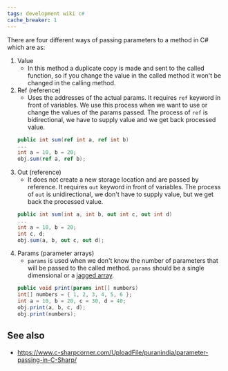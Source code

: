 ```yaml
---
tags: development wiki c#
cache_breaker: 1
---
```


There are four different ways of passing parameters to a method in C# which are as:

1. Value
   - In this method a duplicate copy is made and sent to the called function, so if you change the value in the called method it won't be changed in the calling method.
2. Ref (reference)
   - Uses the addresses of the actual params. It requires `ref` keyword in front of variables. We use this process when we want to use or change the values of the params passed. The process of `ref` is bidirectional, we have to supply value and we get back processed value.
   ```csharp
   public int sum(ref int a, ref int b)
   ...
   int a = 10, b = 20;
   obj.sum(ref a, ref b);
   ```
3. Out (reference)
    - It does not create a new storage location and are passed by reference. It requires `out` keyword in front of variables. The process of `out` is unidirectional, we don't have to supply value, but we get back the processed value.
   ```csharp 
   public int sum(int a, int b, out int c, out int d)
   ...
   int a = 10, b = 20;
   int c, d;
   obj.sum(a, b, out c, out d);
   ```
4. Params (parameter arrays)
    - `params` is used when we don't know the number of parameters that will be passed to the called method. `params` should be a single dimensional or a [jagged array](#).
   ```csharp
   public void print(params int[] numbers)
   int[] numbers = { 1, 2, 3, 4, 5, 6 };
   int a = 10, b = 20, c = 30, d = 40;
   obj.print(a, b, c, d);
   obj.print(numbers);
   ```

## See also

- <https://www.c-sharpcorner.com/UploadFile/puranindia/parameter-passing-in-C-Sharp/>
